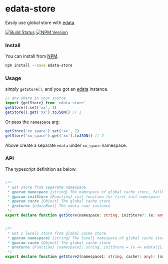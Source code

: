 # edata-store

Easily use global store with [edata](https://www.npmjs.com/package/edata).

[![Build Status](https://travis-ci.org/futurist/edata-store.svg?branch=master)](https://travis-ci.org/futurist/edata-store)
[![NPM Version](https://img.shields.io/npm/v/edata-store.svg)](https://www.npmjs.com/package/edata-store)

### Install

You can install from [NPM](https://www.npmjs.com/package/edata-store).

```sh
npm install --save edata-store
```

### Usage

simply `getStore()`, and you got an [edata](https://www.npmjs.com/package/edata) instance.

```js
// any where in your source
import {getStore} from 'edata-store'
getStore().set('xx', 1)
getStore().get('xx').toJSON() // 1
```

Or pass the `namespace` arg:
```js
getStore('xx_space').set('xx', 2)
getStore('xx_space').get('xx').toJSON() // 2
```

Above create a separate `edata` under `xx_space` namespace.

### API

The typescript definition as below:

```typescript

/**
 * Get store from seperate namespace
 * @param namespace {string} The namespace of global cache store, fallback to ''
 * @param initStore {Function} init function for first init namespace
 * @param cache {Object} The global cache store
 * @returns {edataRoot} The edata root instance
 */
export declare function getStore(namespace: string, initStore?: (e: any) => edataRoot, cache?: any): edataRoot;


/**
 * Get 2 levels store from global cache store
 * @param namespace1 {string} The level1 namespace of global cache store, namespace2 is level1, fallback to ''
 * @param cache {Object} The global cache store
 * @returns {Function} (namespace2: string, initStore = (e => edata({}))) => edataRoot
 */
export declare function getStore2(namespace1: string, cache?: any): (namespace2: string, initStore?: (e: any) => edataRoot) => edataRoot;

```


